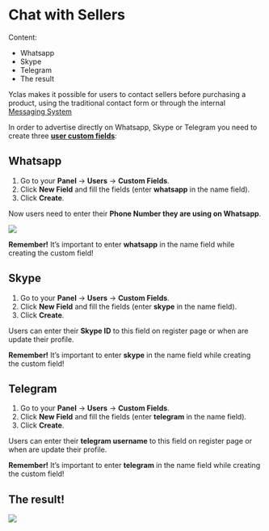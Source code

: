 # Chat with Sellers
Content:
-   Whatsapp
-   Skype
-   Telegram
-   The result

 Yclas makes it possible for users to contact sellers before purchasing a product, using the traditional contact form or through the internal  [Messaging System](Plugins-message-system.md)


In order to advertise directly on Whatsapp, Skype or Telegram you need to create three  [**user custom fields**](Users-create-custom-field-for-users.md):

## Whatsapp

1.  Go to your  **Panel**  ->  **Users**  ->  **Custom Fields**.
2.  Click  **New Field**  and fill the fields (enter  **whatsapp**  in the name field).
3.  Click  **Create**.

Now users need to enter their  **Phone Number they are using on Whatsapp**.

![](https://raw.githubusercontent.com/yclas/guides/master/images/whatsapp.png)

**Remember!**  It’s important to enter  **whatsapp**  in the name field while creating the custom field!

## Skype

1.  Go to your  **Panel**  ->  **Users**  ->  **Custom Fields**.
2.  Click  **New Field**  and fill the fields (enter  **skype**  in the name field).
3.  Click  **Create**.

Users can enter their  **Skype ID**  to this field on register page or when are update their profile.

**Remember!**  It’s important to enter  **skype**  in the name field while creating the custom field!

## Telegram

1.  Go to your  **Panel**  ->  **Users**  ->  **Custom Fields**.
2.  Click  **New Field**  and fill the fields (enter  **telegram**  in the name field).
3.  Click  **Create**.

Users can enter their  **telegram username**  to this field on register page or when are update their profile.

**Remember!**  It’s important to enter  **telegram**  in the name field while creating the custom field!

## The result!

![](https://raw.githubusercontent.com/yclas/guides/master/images/chat-seller.png)


